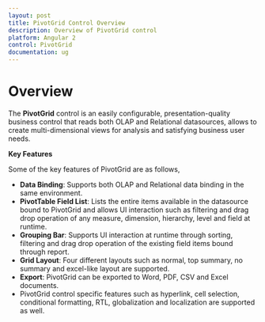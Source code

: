 ```yaml
---
layout: post
title: PivotGrid Control Overview 
description: Overview of PivotGrid control 
platform: Angular 2
control: PivotGrid
documentation: ug
---
```


# Overview

The **PivotGrid** control is an easily configurable, presentation-quality business control that reads both OLAP and Relational datasources, allows to create multi-dimensional views for analysis and satisfying business user needs.

**Key Features**

Some of the key features of PivotGrid are as follows, 

* **Data Binding**: Supports both OLAP and Relational data binding in the same environment. 
* **PivotTable Field List**: Lists the entire items available in the datasource bound to PivotGrid and allows UI interaction such as filtering and drag drop operation of any measure, dimension, hierarchy, level and field at runtime.  
* **Grouping Bar**: Supports UI interaction at runtime through sorting, filtering and drag drop operation of the existing field items bound through report. 
* **Grid Layout**: Four different layouts such as normal, top summary, no summary and excel-like layout are supported.
* **Export**: PivotGrid can be exported to Word, PDF, CSV and Excel documents.
* PivotGrid control specific features such as hyperlink, cell selection, conditional formatting, RTL, globalization and localization are supported as well.